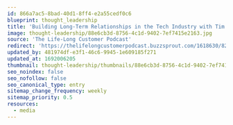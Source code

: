 ```yaml
---
id: 866a7ac5-8bad-40d1-8ff4-e2a55cedf0c6
blueprint: thought_leadership
title: 'Building Long-Term Relationships in the Tech Industry with Tim Knoblanche, Chief Customer Officer at Coates Group'
image: thought-leadership/88e6cb3d-8756-4c1d-9402-7ef7415e2163.jpg
source: 'The Life-Long Customer Podcast'
redirect: 'https://thelifelongcustomerpodcast.buzzsprout.com/1618630/8296215-building-long-term-relationships-in-the-tech-industry-with-tim-knoblanche-chief-customer-officer-at-coates-group'
updated_by: 481974df-e3f1-46c6-9945-1e609185f271
updated_at: 1692006205
thumbnail: thought-leadership/thumbnails/88e6cb3d-8756-4c1d-9402-7ef7415e2163.jpg
seo_noindex: false
seo_nofollow: false
seo_canonical_type: entry
sitemap_change_frequency: weekly
sitemap_priority: 0.5
resources:
  - media
---
```

